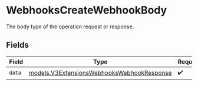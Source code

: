 # WebhooksCreateWebhookBody

The body type of the operation request or response.


## Fields

| Field                                                                                          | Type                                                                                           | Required                                                                                       | Description                                                                                    |
| ---------------------------------------------------------------------------------------------- | ---------------------------------------------------------------------------------------------- | ---------------------------------------------------------------------------------------------- | ---------------------------------------------------------------------------------------------- |
| `data`                                                                                         | [models.V3ExtensionsWebhooksWebhookResponse](../models/v3extensionswebhookswebhookresponse.md) | :heavy_check_mark:                                                                             | N/A                                                                                            |